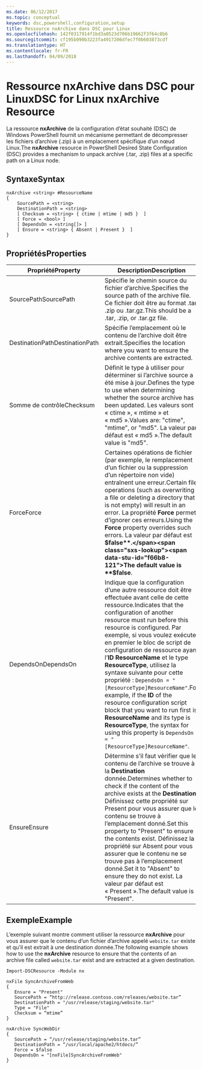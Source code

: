```yaml
---
ms.date: 06/12/2017
ms.topic: conceptual
keywords: dsc,powershell,configuration,setup
title: Ressource nxArchive dans DSC pour Linux
ms.openlocfilehash: 142f0317914f1bd3a0523d706b19662f3f64c8b6
ms.sourcegitcommit: cf195b090b3223fa4917206dfec7f0b603873cdf
ms.translationtype: HT
ms.contentlocale: fr-FR
ms.lasthandoff: 04/09/2018
---
```

# <a name="dsc-for-linux-nxarchive-resource"></a><span data-ttu-id="f66b8-103">Ressource nxArchive dans DSC pour Linux</span><span class="sxs-lookup"><span data-stu-id="f66b8-103">DSC for Linux nxArchive Resource</span></span>

<span data-ttu-id="f66b8-104">La ressource **nxArchive** de la configuration d’état souhaité (DSC) de Windows PowerShell fournit un mécanisme permettant de décompresser les fichiers d’archive (.zip) à un emplacement spécifique d’un nœud Linux.</span><span class="sxs-lookup"><span data-stu-id="f66b8-104">The **nxArchive** resource in PowerShell Desired State Configuration (DSC) provides a mechanism to unpack archive (.tar, .zip) files at a specific path on a Linux node.</span></span>

## <a name="syntax"></a><span data-ttu-id="f66b8-105">Syntaxe</span><span class="sxs-lookup"><span data-stu-id="f66b8-105">Syntax</span></span>

```
nxArchive <string> #ResourceName
{
    SourcePath = <string>
    DestinationPath = <string>
    [ Checksum = <string> { ctime | mtime | md5 }  ]
    [ Force = <bool> ]
    [ DependsOn = <string[]> ]
    [ Ensure = <string> { Absent | Present }  ]
}
```

## <a name="properties"></a><span data-ttu-id="f66b8-106">Propriétés</span><span class="sxs-lookup"><span data-stu-id="f66b8-106">Properties</span></span>

|  <span data-ttu-id="f66b8-107">Propriété</span><span class="sxs-lookup"><span data-stu-id="f66b8-107">Property</span></span> |  <span data-ttu-id="f66b8-108">Description</span><span class="sxs-lookup"><span data-stu-id="f66b8-108">Description</span></span> |
|---|---|
| <span data-ttu-id="f66b8-109">SourcePath</span><span class="sxs-lookup"><span data-stu-id="f66b8-109">SourcePath</span></span>| <span data-ttu-id="f66b8-110">Spécifie le chemin source du fichier d’archive.</span><span class="sxs-lookup"><span data-stu-id="f66b8-110">Specifies the source path of the archive file.</span></span> <span data-ttu-id="f66b8-111">Ce fichier doit être au format .tar, .zip ou .tar.gz.</span><span class="sxs-lookup"><span data-stu-id="f66b8-111">This should be a .tar, .zip, or .tar.gz file.</span></span> |
| <span data-ttu-id="f66b8-112">DestinationPath</span><span class="sxs-lookup"><span data-stu-id="f66b8-112">DestinationPath</span></span>| <span data-ttu-id="f66b8-113">Spécifie l’emplacement où le contenu de l’archive doit être extrait.</span><span class="sxs-lookup"><span data-stu-id="f66b8-113">Specifies the location where you want to ensure the archive contents are extracted.</span></span>|
| <span data-ttu-id="f66b8-114">Somme de contrôle</span><span class="sxs-lookup"><span data-stu-id="f66b8-114">Checksum</span></span>| <span data-ttu-id="f66b8-115">Définit le type à utiliser pour déterminer si l’archive source a été mise à jour.</span><span class="sxs-lookup"><span data-stu-id="f66b8-115">Defines the type to use when determining whether the source archive has been updated.</span></span> <span data-ttu-id="f66b8-116">Les valeurs sont « ctime », « mtime » et « md5 ».</span><span class="sxs-lookup"><span data-stu-id="f66b8-116">Values are: "ctime", "mtime", or "md5".</span></span> <span data-ttu-id="f66b8-117">La valeur par défaut est « md5 ».</span><span class="sxs-lookup"><span data-stu-id="f66b8-117">The default value is "md5".</span></span>|
| <span data-ttu-id="f66b8-118">Force</span><span class="sxs-lookup"><span data-stu-id="f66b8-118">Force</span></span>| <span data-ttu-id="f66b8-119">Certaines opérations de fichier (par exemple, le remplacement d’un fichier ou la suppression d’un répertoire non vide) entraînent une erreur.</span><span class="sxs-lookup"><span data-stu-id="f66b8-119">Certain file operations (such as overwriting a file or deleting a directory that is not empty) will result in an error.</span></span> <span data-ttu-id="f66b8-120">La propriété **Force** permet d’ignorer ces erreurs.</span><span class="sxs-lookup"><span data-stu-id="f66b8-120">Using the **Force** property overrides such errors.</span></span> <span data-ttu-id="f66b8-121">La valeur par défaut est **$false**.</span><span class="sxs-lookup"><span data-stu-id="f66b8-121">The default value is **$false**.</span></span>|
| <span data-ttu-id="f66b8-122">DependsOn</span><span class="sxs-lookup"><span data-stu-id="f66b8-122">DependsOn</span></span> | <span data-ttu-id="f66b8-123">Indique que la configuration d’une autre ressource doit être effectuée avant celle de cette ressource.</span><span class="sxs-lookup"><span data-stu-id="f66b8-123">Indicates that the configuration of another resource must run before this resource is configured.</span></span> <span data-ttu-id="f66b8-124">Par exemple, si vous voulez exécuter en premier le bloc de script de configuration de ressource ayant l’**ID** **ResourceName** et le type **ResourceType**, utilisez la syntaxe suivante pour cette propriété : `DependsOn = "[ResourceType]ResourceName"`.</span><span class="sxs-lookup"><span data-stu-id="f66b8-124">For example, if the **ID** of the resource configuration script block that you want to run first is **ResourceName** and its type is **ResourceType**, the syntax for using this property is `DependsOn = "[ResourceType]ResourceName"`.</span></span>|
| <span data-ttu-id="f66b8-125">Ensure</span><span class="sxs-lookup"><span data-stu-id="f66b8-125">Ensure</span></span>| <span data-ttu-id="f66b8-126">Détermine s’il faut vérifier que le contenu de l’archive se trouve à la **Destination** donnée.</span><span class="sxs-lookup"><span data-stu-id="f66b8-126">Determines whether to check if the content of the archive exists at the **Destination**.</span></span> <span data-ttu-id="f66b8-127">Définissez cette propriété sur Present pour vous assurer que le contenu se trouve à l’emplacement donné.</span><span class="sxs-lookup"><span data-stu-id="f66b8-127">Set this property to "Present" to ensure the contents exist.</span></span> <span data-ttu-id="f66b8-128">Définissez la propriété sur Absent pour vous assurer que le contenu ne se trouve pas à l’emplacement donné.</span><span class="sxs-lookup"><span data-stu-id="f66b8-128">Set it to "Absent" to ensure they do not exist.</span></span> <span data-ttu-id="f66b8-129">La valeur par défaut est « Present ».</span><span class="sxs-lookup"><span data-stu-id="f66b8-129">The default value is "Present".</span></span>|

## <a name="example"></a><span data-ttu-id="f66b8-130">Exemple</span><span class="sxs-lookup"><span data-stu-id="f66b8-130">Example</span></span>

<span data-ttu-id="f66b8-131">L’exemple suivant montre comment utiliser la ressource **nxArchive** pour vous assurer que le contenu d’un fichier d’archive appelé `website.tar` existe et qu’il est extrait à une destination donnée.</span><span class="sxs-lookup"><span data-stu-id="f66b8-131">The following example shows how to use the **nxArchive** resource to ensure that the contents of an archive file called `website.tar` exist and are extracted at a given destination.</span></span>

```
Import-DSCResource -Module nx

nxFile SyncArchiveFromWeb
{
   Ensure = "Present"
   SourcePath = “http://release.contoso.com/releases/website.tar”
   DestinationPath = "/usr/release/staging/website.tar"
   Type = "File"
   Checksum = “mtime”
}

nxArchive SyncWebDir
{
   SourcePath = “/usr/release/staging/website.tar”
   DestinationPath = “/usr/local/apache2/htdocs/”
   Force = $false
   DependsOn = "[nxFile]SyncArchiveFromWeb"
}
```